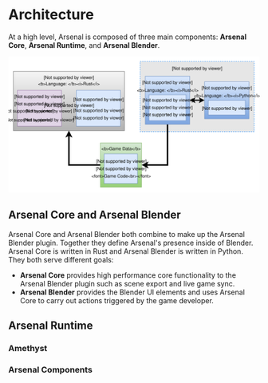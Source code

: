 # Architecture

At a high level, Arsenal is composed of three main components: **Arsenal Core**, **Arsenal Runtime**, and **Arsenal Blender**.

![Architecture Diagram](./assets/architecture.svg)

## Arsenal Core and Arsenal Blender

Arsenal Core and Arsenal Blender both combine to make up the Arsenal Blender plugin. Together they define Arsenal's presence inside of Blender. Arsenal Core is written in Rust and Arsenal Blender is written in Python. They both serve different goals:

* **Arsenal Core** provides high performance core functionality to the Arsenal Blender plugin such as scene export and live game sync.
* **Arsenal Blender** provides the Blender UI elements and uses Arsenal Core to carry out actions triggered by the game developer.

## Arsenal Runtime



### Amethyst



### Arsenal Components


